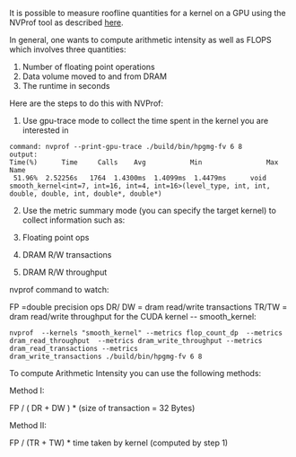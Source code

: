It is possible to measure roofline quantities for a kernel on a GPU using the NVProf tool as described [here](/facilities/tools.md). 

In general, one wants to compute arithmetic intensity as well as FLOPS which involves three quantities:
 
1. Number of floating point operations
2. Data volume moved to and from DRAM
3. The runtime in seconds

Here are the steps to do this with NVProf:

1. Use gpu-trace mode to collect the time spent in the kernel you are interested in

```shell
command: nvprof --print-gpu-trace ./build/bin/hpgmg-fv 6 8
output: 
Time(%)      Time     Calls    Avg           Min                Max           Name
 51.96%  2.52256s   1764  1.4300ms  1.4099ms  1.4479ms      void smooth_kernel<int=7, int=16, int=4, int=16>(level_type, int, int, double, double, int, double*, double*)
```

2. Use the metric summary mode (you can specify the target kernel) to collect information such as:

1. Floating point ops
2. DRAM R/W transactions
3. DRAM R/W throughput

nvprof command to watch:

FP =double precision ops 
DR/ DW = dram read/write transactions
TR/TW = dram read/write throughput
for the CUDA kernel -- smooth_kernel:

```shell
nvprof  --kernels "smooth_kernel" --metrics flop_count_dp  --metrics dram_read_throughput  --metrics dram_write_throughput --metrics dram_read_transactions --metrics 
dram_write_transactions ./build/bin/hpgmg-fv 6 8 
```

To compute Arithmetic Intensity you can use the following methods:

Method I:  

FP / ( DR + DW ) * (size of transaction = 32 Bytes)

Method II:

FP / (TR + TW) * time taken by kernel (computed by step 1)
